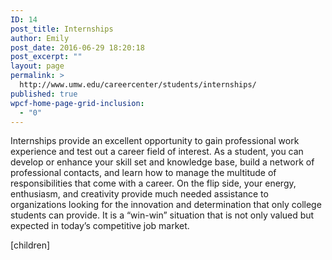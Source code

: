 ```yaml
---
ID: 14
post_title: Internships
author: Emily
post_date: 2016-06-29 18:20:18
post_excerpt: ""
layout: page
permalink: >
  http://www.umw.edu/careercenter/students/internships/
published: true
wpcf-home-page-grid-inclusion:
  - "0"
---
```

Internships provide an excellent opportunity to gain professional work experience and test out a career field of interest. As a student, you can develop or enhance your skill set and knowledge base, build a network of professional contacts, and learn how to manage the multitude of responsibilities that come with a career. On the flip side, your energy, enthusiasm, and creativity provide much needed assistance to organizations looking for the innovation and determination that only college students can provide. It is a “win-win” situation that is not only valued but expected in today’s competitive job market.

[children]

&nbsp;

&nbsp;

&nbsp;

&nbsp;